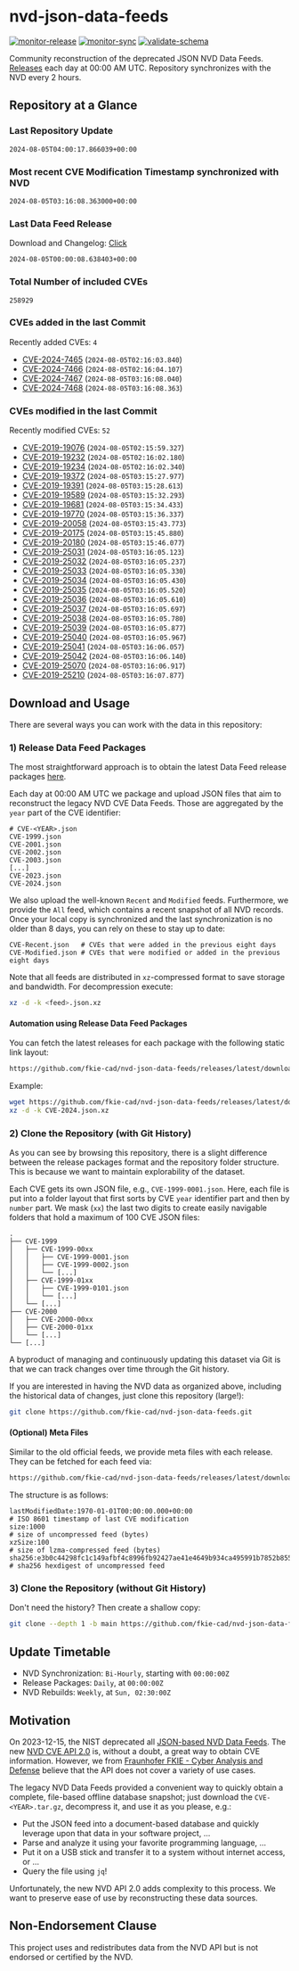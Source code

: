 # nvd-json-data-feeds

[![monitor-release](https://github.com/fkie-cad/nvd-json-data-feeds/actions/workflows/monitor_release.yml/badge.svg)](https://github.com/fkie-cad/nvd-json-data-feeds/actions/workflows/monitor_release.yml)
[![monitor-sync](https://github.com/fkie-cad/nvd-json-data-feeds/actions/workflows/monitor_sync.yml/badge.svg)](https://github.com/fkie-cad/nvd-json-data-feeds/actions/workflows/monitor_sync.yml)
[![validate-schema](https://github.com/fkie-cad/nvd-json-data-feeds/actions/workflows/validate_schema.yml/badge.svg)](https://github.com/fkie-cad/nvd-json-data-feeds/actions/workflows/validate_schema.yml)

Community reconstruction of the deprecated JSON NVD Data Feeds.
[Releases](https://github.com/fkie-cad/nvd-json-data-feeds/releases/latest) each day at 00:00 AM UTC.
Repository synchronizes with the NVD every 2 hours.

## Repository at a Glance

### Last Repository Update

```plain
2024-08-05T04:00:17.866039+00:00
```

### Most recent CVE Modification Timestamp synchronized with NVD

```plain
2024-08-05T03:16:08.363000+00:00
```

### Last Data Feed Release

Download and Changelog: [Click](https://github.com/fkie-cad/nvd-json-data-feeds/releases/latest)

```plain
2024-08-05T00:00:08.638403+00:00
```

### Total Number of included CVEs

```plain
258929
```

### CVEs added in the last Commit

Recently added CVEs: `4`

- [CVE-2024-7465](CVE-2024/CVE-2024-74xx/CVE-2024-7465.json) (`2024-08-05T02:16:03.840`)
- [CVE-2024-7466](CVE-2024/CVE-2024-74xx/CVE-2024-7466.json) (`2024-08-05T02:16:04.107`)
- [CVE-2024-7467](CVE-2024/CVE-2024-74xx/CVE-2024-7467.json) (`2024-08-05T03:16:08.040`)
- [CVE-2024-7468](CVE-2024/CVE-2024-74xx/CVE-2024-7468.json) (`2024-08-05T03:16:08.363`)


### CVEs modified in the last Commit

Recently modified CVEs: `52`

- [CVE-2019-19076](CVE-2019/CVE-2019-190xx/CVE-2019-19076.json) (`2024-08-05T02:15:59.327`)
- [CVE-2019-19232](CVE-2019/CVE-2019-192xx/CVE-2019-19232.json) (`2024-08-05T02:16:02.180`)
- [CVE-2019-19234](CVE-2019/CVE-2019-192xx/CVE-2019-19234.json) (`2024-08-05T02:16:02.340`)
- [CVE-2019-19372](CVE-2019/CVE-2019-193xx/CVE-2019-19372.json) (`2024-08-05T03:15:27.977`)
- [CVE-2019-19391](CVE-2019/CVE-2019-193xx/CVE-2019-19391.json) (`2024-08-05T03:15:28.613`)
- [CVE-2019-19589](CVE-2019/CVE-2019-195xx/CVE-2019-19589.json) (`2024-08-05T03:15:32.293`)
- [CVE-2019-19681](CVE-2019/CVE-2019-196xx/CVE-2019-19681.json) (`2024-08-05T03:15:34.433`)
- [CVE-2019-19770](CVE-2019/CVE-2019-197xx/CVE-2019-19770.json) (`2024-08-05T03:15:36.337`)
- [CVE-2019-20058](CVE-2019/CVE-2019-200xx/CVE-2019-20058.json) (`2024-08-05T03:15:43.773`)
- [CVE-2019-20175](CVE-2019/CVE-2019-201xx/CVE-2019-20175.json) (`2024-08-05T03:15:45.880`)
- [CVE-2019-20180](CVE-2019/CVE-2019-201xx/CVE-2019-20180.json) (`2024-08-05T03:15:46.077`)
- [CVE-2019-25031](CVE-2019/CVE-2019-250xx/CVE-2019-25031.json) (`2024-08-05T03:16:05.123`)
- [CVE-2019-25032](CVE-2019/CVE-2019-250xx/CVE-2019-25032.json) (`2024-08-05T03:16:05.237`)
- [CVE-2019-25033](CVE-2019/CVE-2019-250xx/CVE-2019-25033.json) (`2024-08-05T03:16:05.330`)
- [CVE-2019-25034](CVE-2019/CVE-2019-250xx/CVE-2019-25034.json) (`2024-08-05T03:16:05.430`)
- [CVE-2019-25035](CVE-2019/CVE-2019-250xx/CVE-2019-25035.json) (`2024-08-05T03:16:05.520`)
- [CVE-2019-25036](CVE-2019/CVE-2019-250xx/CVE-2019-25036.json) (`2024-08-05T03:16:05.610`)
- [CVE-2019-25037](CVE-2019/CVE-2019-250xx/CVE-2019-25037.json) (`2024-08-05T03:16:05.697`)
- [CVE-2019-25038](CVE-2019/CVE-2019-250xx/CVE-2019-25038.json) (`2024-08-05T03:16:05.780`)
- [CVE-2019-25039](CVE-2019/CVE-2019-250xx/CVE-2019-25039.json) (`2024-08-05T03:16:05.877`)
- [CVE-2019-25040](CVE-2019/CVE-2019-250xx/CVE-2019-25040.json) (`2024-08-05T03:16:05.967`)
- [CVE-2019-25041](CVE-2019/CVE-2019-250xx/CVE-2019-25041.json) (`2024-08-05T03:16:06.057`)
- [CVE-2019-25042](CVE-2019/CVE-2019-250xx/CVE-2019-25042.json) (`2024-08-05T03:16:06.140`)
- [CVE-2019-25070](CVE-2019/CVE-2019-250xx/CVE-2019-25070.json) (`2024-08-05T03:16:06.917`)
- [CVE-2019-25210](CVE-2019/CVE-2019-252xx/CVE-2019-25210.json) (`2024-08-05T03:16:07.877`)


## Download and Usage

There are several ways you can work with the data in this repository:

### 1) Release Data Feed Packages

The most straightforward approach is to obtain the latest Data Feed release packages [here](https://github.com/fkie-cad/nvd-json-data-feeds/releases/latest).

Each day at 00:00 AM UTC we package and upload JSON files that aim to reconstruct the legacy NVD CVE Data Feeds.
Those are aggregated by the `year` part of the CVE identifier:

```
# CVE-<YEAR>.json
CVE-1999.json
CVE-2001.json
CVE-2002.json
CVE-2003.json
[...]
CVE-2023.json
CVE-2024.json
```

We also upload the well-known `Recent` and `Modified` feeds.
Furthermore, we provide the `All` feed, which contains a recent snapshot of all NVD records.
Once your local copy is synchronized and the last synchronization is no older than 8 days, you can rely on these to stay up to date:

```plain
CVE-Recent.json   # CVEs that were added in the previous eight days
CVE-Modified.json # CVEs that were modified or added in the previous eight days
```

Note that all feeds are distributed in `xz`-compressed format to save storage and bandwidth.
For decompression execute:

```sh
xz -d -k <feed>.json.xz
```

#### Automation using Release Data Feed Packages

You can fetch the latest releases for each package with the following static link layout:

```sh
https://github.com/fkie-cad/nvd-json-data-feeds/releases/latest/download/CVE-<YEAR>.json.xz
```

Example:

```sh
wget https://github.com/fkie-cad/nvd-json-data-feeds/releases/latest/download/CVE-2024.json.xz
xz -d -k CVE-2024.json.xz
```

### 2) Clone the Repository (with Git History)

As you can see by browsing this repository, there is a slight difference between the release packages format and the repository folder structure.
This is because we want to maintain explorability of the dataset.

Each CVE gets its own JSON file, e.g., `CVE-1999-0001.json`.
Here, each file is put into a folder layout that first sorts by CVE `year` identifier part and then by `number` part.
We mask (`xx`) the last two digits to create easily navigable folders that hold a maximum of 100 CVE JSON files:

```plain
.
├── CVE-1999
│   ├── CVE-1999-00xx
│   │   ├── CVE-1999-0001.json
│   │   ├── CVE-1999-0002.json
│   │   └── [...]
│   ├── CVE-1999-01xx
│   │   ├── CVE-1999-0101.json
│   │   └── [...]
│   └── [...]
├── CVE-2000
│   ├── CVE-2000-00xx
│   ├── CVE-2000-01xx
│   └── [...]
└── [...]
```

A byproduct of managing and continuously updating this dataset via Git is that we can track changes over time through the Git history.

If you are interested in having the NVD data as organized above, including the historical data of changes, just clone this repository (large!):

```sh
git clone https://github.com/fkie-cad/nvd-json-data-feeds.git
```

#### (Optional) Meta Files

Similar to the old official feeds, we provide meta files with each release. They can be fetched for each feed via:

```sh
https://github.com/fkie-cad/nvd-json-data-feeds/releases/latest/download/CVE-<YEAR>.meta
```

The structure is as follows:

```plain
lastModifiedDate:1970-01-01T00:00:00.000+00:00                          # ISO 8601 timestamp of last CVE modification
size:1000                                                               # size of uncompressed feed (bytes)
xzSize:100                                                              # size of lzma-compressed feed (bytes)
sha256:e3b0c44298fc1c149afbf4c8996fb92427ae41e4649b934ca495991b7852b855 # sha256 hexdigest of uncompressed feed
```

### 3) Clone the Repository (without Git History)

Don't need the history? Then create a shallow copy:

```sh
git clone --depth 1 -b main https://github.com/fkie-cad/nvd-json-data-feeds.git
```


## Update Timetable

* NVD Synchronization: `Bi-Hourly`, starting with `00:00:00Z`
* Release Packages: `Daily`, at `00:00:00Z`
* NVD Rebuilds: `Weekly`, at `Sun, 02:30:00Z`


## Motivation

On 2023-12-15, the NIST deprecated all [JSON-based NVD Data Feeds](https://nvd.nist.gov/vuln/data-feeds#divRetirementBanner-1).
The new [NVD CVE API 2.0](https://nvd.nist.gov/developers/vulnerabilities) is, without a doubt, a great way to obtain CVE information.
However, we from [Fraunhofer FKIE - Cyber Analysis and Defense](https://www.fkie.fraunhofer.de/en/departments/cad.html) believe that the API does not cover a variety of use cases.

The legacy NVD Data Feeds provided a convenient way to quickly obtain a complete, file-based offline database snapshot; just download the `CVE-<YEAR>.tar.gz`, decompress it, and use it as you please, e.g.:

- Put the JSON feed into a document-based database and quickly leverage upon that data in your software project, ...
- Parse and analyze it using your favorite programming language, ...
- Put it on a USB stick and transfer it to a system without internet access, or ...
- Query the file using `jq`!

Unfortunately, the new NVD API 2.0 adds complexity to this process.
We want to preserve ease of use by reconstructing these data sources.

## Non-Endorsement Clause

This project uses and redistributes data from the NVD API but is not endorsed or certified by the NVD.